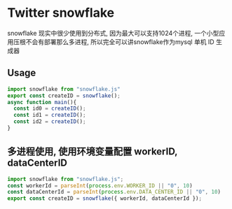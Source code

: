 # Twitter snowflake
snowflake 现实中很少使用到分布式,
因为最大可以支持1024个进程,
一个小型应用压根不会有部署那么多进程,
所以完全可以讲snowflake作为mysql 单机 ID 生成器
## Usage
```ts
import snowflake from "snowflake.js"
export const createID = snowflake();
async function main(){
  const id0 = createID();
  const id1 = createID();
  const id2 = createID();
}
```
## 多进程使用, 使用环境变量配置 workerID, dataCenterID
```ts
import snowflake from "snowflake.js";
const workerId = parseInt(process.env.WORKER_ID || "0", 10)
const dataCenterId = parseInt(process.env.DATA_CENTER_ID || "0", 10)
export const createID = snowflake({ workerId, dataCenterId });
```
